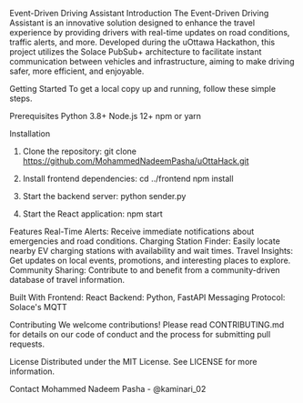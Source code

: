 Event-Driven Driving Assistant
Introduction
The Event-Driven Driving Assistant is an innovative solution designed to enhance the travel experience by providing drivers with real-time updates on road conditions, traffic alerts, and more. Developed during the uOttawa Hackathon, this project utilizes the Solace PubSub+ architecture to facilitate instant communication between vehicles and infrastructure, aiming to make driving safer, more efficient, and enjoyable.

Getting Started
To get a local copy up and running, follow these simple steps.

Prerequisites
Python 3.8+
Node.js 12+
npm or yarn

Installation

1. Clone the repository:
   git clone https://github.com/MohammedNadeemPasha/uOttaHack.git
   
2. Install  frontend dependencies:
   cd ../frontend
   npm install
   
3. Start the backend server:
   python sender.py
   
4. Start the React application:
   npm start

Features
Real-Time Alerts: Receive immediate notifications about emergencies and road conditions.
Charging Station Finder: Easily locate nearby EV charging stations with availability and wait times.
Travel Insights: Get updates on local events, promotions, and interesting places to explore.
Community Sharing: Contribute to and benefit from a community-driven database of travel information.

Built With
Frontend: React
Backend: Python, FastAPI
Messaging Protocol: Solace's MQTT

Contributing
We welcome contributions! Please read CONTRIBUTING.md for details on our code of conduct and the process for submitting pull requests.

License
Distributed under the MIT License. See LICENSE for more information.

Contact
Mohammed Nadeem Pasha - @kaminari_02
